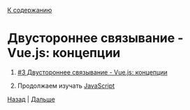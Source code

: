 [К содержанию](../readme.md#введение-в-web-разработку)

# Двустороннее связывание - Vue.js: концепции

<!-- 6 минут -->

1. [#3 Двустороннее связывание - Vue.js: концепции](https://www.youtube.com/watch?v=U2ZJCMiQuo8)

1. Продолжаем изучать [JavaScript](https://learn.javascript.ru/garbage-collection)

[Назад](./web_03.md) | [Дальше](./web_05.md)